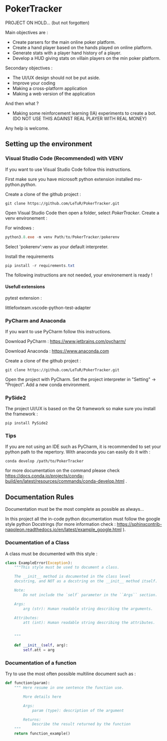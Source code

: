 # PokerTracker

PROJECT ON HOLD... (but not forgotten)

Main objectives are :
- Create parsers for the main online poker platform.
- Create a hand player based on the hands played on online platform.
- Generate stats with a player hand history of a player.
- Develop a HUD giving stats on villain players on the min poker platform.

Secondary objectives :
- The UI/UX design should not be put aside. 
- Improve your coding
- Making a cross-platform application
- Making a web version of the application

And then what ?
- Making some reinforcement learning (IA) experiments to create a bot. (DO NOT USE THIS AGAINST REAL PLAYER WITH REAL MONEY)


Any help is welcome.

## Setting up the environment

### Visual Studio Code (Recommended) with VENV

If you want to use Visual Studio Code follow this instructions.

First make sure you have microsoft python extension installed ms-python.python.

Create a clone of the github project :
````
git clone https://github.com/LeTuR/PokerTracker.git
````
Open Visual Studio Code then open a folder, select *PokerTracker*.
Create a venv environement :

For windows :
```powershell
python3.8.exe -m venv Path/to/PokerTracker/pokerenv
```

Select 'pokerenv':venv as your default interpreter.

Install the requirements 

```powershell
pip install -r requirements.txt
```
The following instructions are not needed, your environement is ready !

#### Usefull extensions

pytest extension :

littlefoxteam.vscode-python-test-adapter

### PyCharm and Anaconda

If you want to use PyCharm follow this instructions.

Download PyCharm : https://www.jetbrains.com/pycharm/

Download Anaconda : https://www.anaconda.com


Create a clone of the github project :

````
git clone https://github.com/LeTuR/PokerTracker.git
````

Open the project with PyCharm. Set the project interpreter in "Setting" -> "Project".
Add a new conda environment.

### PySide2

The project UI/UX is based on the Qt framework so make sure you install the framework : 

````
pip install PySide2
````

### Tips

If you are not using an IDE such as PyCharm, it is recommended to set your python path to the repertory. With anaconda you can easily do it with :
`````
conda develop /path/to/PokerTracker
`````

for more documentation on the command please check https://docs.conda.io/projects/conda-build/en/latest/resources/commands/conda-develop.html .

## Documentation Rules

Documentation must be the most complete as possible as always...

In this project all the in-code python documentation must follow the google style python Docstrings (for more information check : https://sphinxcontrib-napoleon.readthedocs.io/en/latest/example_google.html ).

### Documentation of a Class

A class must be documented with this style :

````python
class ExampleError(Exception):
    """This style must be used to document a class.

    The __init__ method is documented in the class level
    docstring, and NOT as a docstring on the __init__ method itself.

    Note:
        Do not include the `self` parameter in the ``Args`` section.

    Args:
        arg (str): Human readable string describing the arguments.
    
    Attributes:
        att (int): Human readable string describing the attributes.


    """

    def __init__(self, arg):
        self.att = arg
````

### Documentation of a function

Try to use the most often possible multiline document such as :

````python
def function(param):
    """ Here resume in one sentence the function use.

        More details here

        Args:
            param (type): description of the argument

        Returns:
            Describe the result returned by the function
    """
    return function_example()
````

